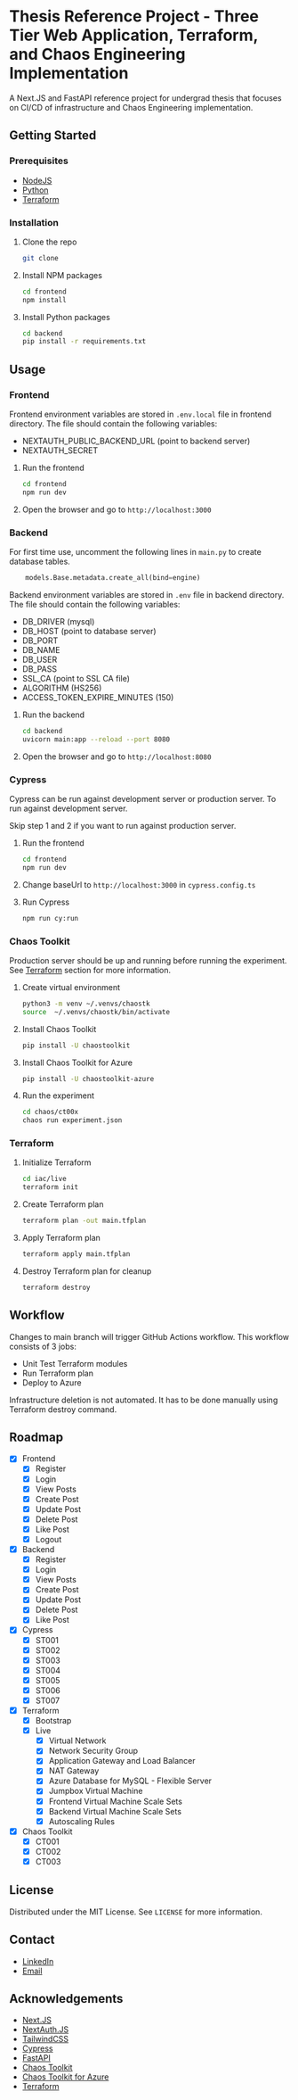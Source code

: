 # Thesis Reference Project - Three Tier Web Application, Terraform, and Chaos Engineering Implementation

A Next.JS and FastAPI reference project for undergrad thesis that focuses on CI/CD of infrastructure and Chaos Engineering implementation.

## Getting Started

### Prerequisites

- [NodeJS](https://nodejs.org/en/download/)
- [Python](https://www.python.org/downloads/)
- [Terraform](https://www.terraform.io/downloads.html)

### Installation

1. Clone the repo
   ```sh
   git clone
   ```
2. Install NPM packages
   ```sh
   cd frontend
   npm install
   ```
3. Install Python packages
   ```sh
   cd backend
   pip install -r requirements.txt
   ```

## Usage

### Frontend

Frontend environment variables are stored in `.env.local` file in frontend directory. The file should contain the following variables:

- NEXTAUTH_PUBLIC_BACKEND_URL (point to backend server)
- NEXTAUTH_SECRET

1. Run the frontend
   ```sh
   cd frontend
   npm run dev
   ```
2. Open the browser and go to `http://localhost:3000`

### Backend

For first time use, uncomment the following lines in `main.py` to create database tables.

```python
    models.Base.metadata.create_all(bind=engine)
```

Backend environment variables are stored in `.env` file in backend directory. The file should contain the following variables:

- DB_DRIVER (mysql)
- DB_HOST (point to database server)
- DB_PORT
- DB_NAME
- DB_USER
- DB_PASS
- SSL_CA (point to SSL CA file)
- ALGORITHM (HS256)
- ACCESS_TOKEN_EXPIRE_MINUTES (150)

1. Run the backend
   ```sh
   cd backend
   uvicorn main:app --reload --port 8080
   ```
2. Open the browser and go to `http://localhost:8080`

### Cypress

Cypress can be run against development server or production server. To run against development server.

Skip step 1 and 2 if you want to run against production server.

1. Run the frontend

   ```sh
   cd frontend
   npm run dev
   ```

2. Change baseUrl to `http://localhost:3000` in `cypress.config.ts`

3. Run Cypress
   ```sh
   npm run cy:run
   ```

### Chaos Toolkit

Production server should be up and running before running the experiment. See [Terraform](#terraform) section for more information.

1. Create virtual environment

   ```sh
   python3 -m venv ~/.venvs/chaostk
   source  ~/.venvs/chaostk/bin/activate
   ```

2. Install Chaos Toolkit

   ```sh
   pip install -U chaostoolkit
   ```

3. Install Chaos Toolkit for Azure

   ```sh
   pip install -U chaostoolkit-azure
   ```

4. Run the experiment
   ```sh
   cd chaos/ct00x
   chaos run experiment.json
   ```

### Terraform

1. Initialize Terraform
   ```sh
   cd iac/live
   terraform init
   ```
2. Create Terraform plan
   ```sh
   terraform plan -out main.tfplan
   ```
3. Apply Terraform plan
   ```sh
   terraform apply main.tfplan
   ```
4. Destroy Terraform plan for cleanup
   ```sh
   terraform destroy
   ```

## Workflow

Changes to main branch will trigger GitHub Actions workflow. This workflow consists of 3 jobs:

- Unit Test Terraform modules
- Run Terraform plan
- Deploy to Azure

Infrastructure deletion is not automated. It has to be done manually using Terraform destroy command.

## Roadmap

- [x] Frontend
  - [x] Register
  - [x] Login
  - [x] View Posts
  - [x] Create Post
  - [x] Update Post
  - [x] Delete Post
  - [x] Like Post
  - [x] Logout
- [x] Backend
  - [x] Register
  - [x] Login
  - [x] View Posts
  - [x] Create Post
  - [x] Update Post
  - [x] Delete Post
  - [x] Like Post
- [x] Cypress
  - [x] ST001
  - [x] ST002
  - [x] ST003
  - [x] ST004
  - [x] ST005
  - [x] ST006
  - [x] ST007
- [x] Terraform
  - [x] Bootstrap
  - [x] Live
    - [x] Virtual Network
    - [x] Network Security Group
    - [x] Application Gateway and Load Balancer
    - [x] NAT Gateway
    - [x] Azure Database for MySQL - Flexible Server
    - [x] Jumpbox Virtual Machine
    - [x] Frontend Virtual Machine Scale Sets
    - [x] Backend Virtual Machine Scale Sets
    - [x] Autoscaling Rules
- [x] Chaos Toolkit
  - [x] CT001
  - [x] CT002
  - [x] CT003

## License

Distributed under the MIT License. See `LICENSE` for more information.

## Contact

- [LinkedIn](https://www.linkedin.com/in/dickyrhermawan/)
- [Email](mailto:dickyrahmahermawan@gmail.com)

## Acknowledgements

- [Next.JS](https://nextjs.org/)
- [NextAuth.JS](https://next-auth.js.org/)
- [TailwindCSS](https://tailwindcss.com/)
- [Cypress](https://www.cypress.io/)
- [FastAPI](https://fastapi.tiangolo.com/)
- [Chaos Toolkit](https://github.com/chaostoolkit/chaostoolkit)
- [Chaos Toolkit for Azure](https://github.com/chaostoolkit-incubator/chaostoolkit-azure)
- [Terraform](https://www.terraform.io/)
